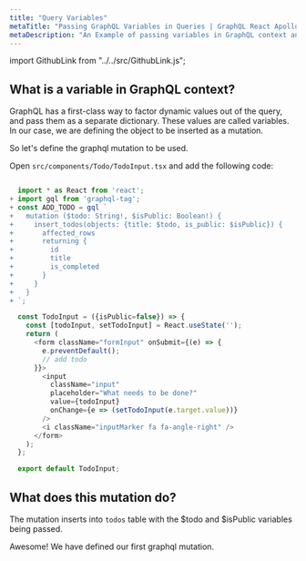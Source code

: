 ```yaml
---
title: "Query Variables"
metaTitle: "Passing GraphQL Variables in Queries | GraphQL React Apollo Typescript Tutorial"
metaDescription: "An Example of passing variables in GraphQL context and usage of Apollo GraphQL Mutation variables in React app."
---
```


import GithubLink from "../../src/GithubLink.js";

What is a variable in GraphQL context?
-------------------------------------
GraphQL has a first-class way to factor dynamic values out of the query, and pass them as a separate dictionary. These values are called variables. In our case, we are defining the object to be inserted as a mutation.

So let's define the graphql mutation to be used.

Open `src/components/Todo/TodoInput.tsx` and add the following code:

<GithubLink link="https://github.com/hasura/graphql-engine/blob/master/community/learn/graphql-tutorials/tutorials/react-apollo/app-final/src/components/Todo/TodoInput.tsx" text="src/components/Todo/TodoInput.tsx" />

```javascript

  import * as React from 'react';
+ import gql from 'graphql-tag';
+ const ADD_TODO = gql `
+   mutation ($todo: String!, $isPublic: Boolean!) {
+     insert_todos(objects: {title: $todo, is_public: $isPublic}) {
+       affected_rows
+       returning {
+         id
+         title
+         is_completed
+       }
+     }
+   }
+ `;

  const TodoInput = ({isPublic=false}) => {
    const [todoInput, setTodoInput] = React.useState('');
    return (
      <form className="formInput" onSubmit={(e) => {
        e.preventDefault();
        // add todo
      }}>
        <input
          className="input"
          placeholder="What needs to be done?"
          value={todoInput}
          onChange={e => (setTodoInput(e.target.value))}
        />
        <i className="inputMarker fa fa-angle-right" />
      </form>
    );
  };

  export default TodoInput;

```

What does this mutation do?
---------------------------
The mutation inserts into `todos` table with the $todo and $isPublic variables being passed.

Awesome! We have defined our first graphql mutation.

